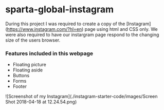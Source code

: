 # sparta-global-instagram

During this project I was required to create a copy of the [Instagram] (https://www.instagram.com/?hl=en) page using html and CSS only. We were also required to have our instargram page respond to the changing size of the users browser.

### Features included in this webpage

* Floating picture
* Floating aside
* Buttons
* Forms
* Footer

![Screenshot of my Instagram](./instagram-starter-code/images/Screen Shot 2018-04-18 at 12.24.54.png) 
